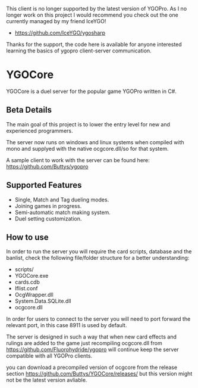 This client is no longer supported by the latest version of YGOPro. As I no longer work on this project I would recommend you check out the one currently managed by my friend IceYGO!

- https://github.com/IceYGO/ygosharp

Thanks for the support, the code here is available for anyone interested learning the basics of ygopro client-server communication.

YGOCore
===================
YGOCore is a duel server for the popular game YGOPro written in C#.

## Beta Details ##

The main goal of this project is to lower the entry level for new and experienced programmers.

The server now runs on windows and linux systems when compiled with mono and supplyed with the native ocgcore.dll/so for that system.

A sample client to work with the server can be found here: https://github.com/Buttys/ygopro

## Supported Features ##

* Single, Match and Tag dueling modes.
* Joining games in progress.
* Semi-automatic match making system.
* Duel setting customization. 

## How to use ##

In order to run the server you will require the card scripts, database and the banlist, check the following file/folder structure for a better understanding:

* scripts/
* YGOCore.exe
* cards.cdb
* lflist.conf
* OcgWrapper.dll
* System.Data.SQLite.dll
* ocgcore.dll

In order for users to connect to the server you will need to port forward the relevant port, in this case 8911 is used by default.

The server is designed in such a way that when new card effects and rulings are added to the game just recompiling ocgcore.dll from https://github.com/Fluorohydride/ygopro will continue keep the server compatible with all YGOPro clients.

you can download a precompiled version of ocgcore from the release section https://github.com/Buttys/YGOCore/releases/
but this version might not be the latest version avliable.
